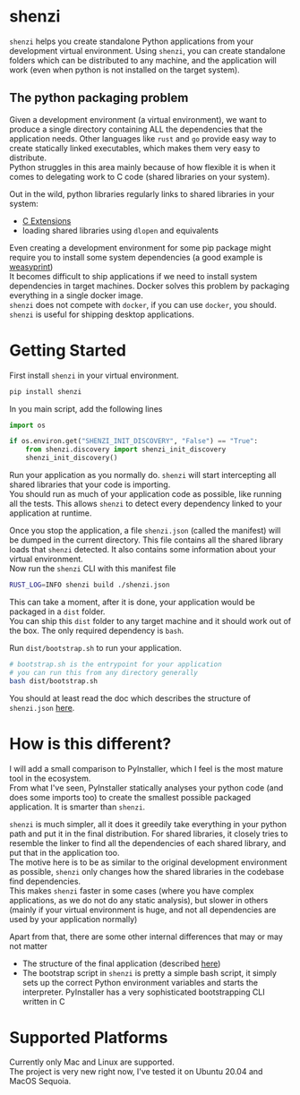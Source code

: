 # shenzi

`shenzi` helps you create standalone Python applications from your development virtual environment. Using `shenzi`, you can create standalone folders which can be distributed to any machine, and the application will work (even when python is not installed on the target system).  

## The python packaging problem
Given a development environment (a virtual environment), we want to produce a single directory containing ALL the dependencies that the application needs. Other languages like `rust` and `go` provide easy way to create statically linked executables, which makes them very easy to distribute.  
Python struggles in this area mainly because of how flexible it is when it comes to delegating work to C code (shared libraries on your system).   

Out in the wild, python libraries regularly links to shared libraries in your system:
- [C Extensions](https://docs.python.org/3/extending/extending.html)
- loading shared libraries using `dlopen` and equivalents

Even creating a development environment for some pip package might require you to install some system dependencies (a good example is [weasyprint](https://doc.courtbouillon.org/weasyprint/stable/first_steps.html#installation))   
It becomes difficult to ship applications if we need to install system dependencies in target machines. Docker solves this problem by packaging everything in a single docker image.  
`shenzi` does not compete with `docker`, if you can use `docker`, you should. `shenzi` is useful for shipping desktop applications.  

# Getting Started

First install `shenzi` in your virtual environment.  
```bash
pip install shenzi
```

In you main script, add the following lines
```python
import os

if os.environ.get("SHENZI_INIT_DISCOVERY", "False") == "True":
    from shenzi.discovery import shenzi_init_discovery
    shenzi_init_discovery()
```

Run your application as you normally do. `shenzi` will start intercepting all shared libraries that your code is importing.  
You should run as much of your application code as possible, like running all the tests. This allows `shenzi` to detect every dependency linked to your application at runtime.  

Once you stop the application, a file `shenzi.json` (called the manifest) will be dumped in the current directory. This file contains all the shared library loads that `shenzi` detected. It also contains some information about your virtual environment.  
Now run the `shenzi` CLI with this manifest file

```bash
RUST_LOG=INFO shenzi build ./shenzi.json
```
This can take a moment, after it is done, your application would be packaged in a `dist` folder.  
You can ship this `dist` folder to any target machine and it should work out of the box. The only required dependency is `bash`.  


Run `dist/bootstrap.sh` to run your application.  
```bash
# bootstrap.sh is the entrypoint for your application
# you can run this from any directory generally
bash dist/bootstrap.sh
```

You should at least read the doc which describes the structure of `shenzi.json` [here](./docs/manifest.md).  


# How is this different?
I will add a small comparison to PyInstaller, which I feel is the most mature tool in the ecosystem.  
From what I've seen, PyInstaller statically analyses your python code (and does some imports too) to create the smallest possible packaged application. It is smarter than `shenzi`.  

`shenzi` is much simpler, all it does it greedily take everything in your python path and put it in the final distribution. For shared libraries, it closely tries to resemble the linker to find all the dependencies of each shared library, and put that in the application too.  
The motive here is to be as similar to the original development environment as possible, `shenzi` only changes how the shared libraries in the codebase find dependencies.  
This makes `shenzi` faster in some cases (where you have complex applications, as we do not do any static analysis), but slower in others (mainly if your virtual environment is huge, and not all dependencies are used by your application normally)   

Apart from that, there are some other internal differences that may or may not matter
- The structure of the final application (described [here](./docs/dist-structure.md))
- The bootstrap script in `shenzi` is pretty a simple bash script, it simply sets up the correct Python environment variables and starts the interpreter. PyInstaller has a very sophisticated bootstrapping CLI written in C

# Supported Platforms

Currently only Mac and Linux are supported.  
The project is very new right now, I've tested it on Ubuntu 20.04 and MacOS Sequoia.  